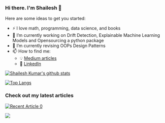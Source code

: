 ### Hi there. I'm Shailesh 👋

<!--
**ShaileshKumar97/ShaileshKumar97** is a ✨ _special_ ✨ repository because its `README.md` (this file) appears on your GitHub profile.
-->

Here are some ideas to get you started:

- ⚡ I love math, programming, data science, and books
- 🔭 I’m currently working on Drift Detection, Explainable Machine Learning Models and Opensourcing a python package
- 🌱 I’m currently revising OOPs Design Patterns
- 📫 How to find me: 
  - :bulb: [Medium articles](https://medium.com/@shailesh-kumar)
  - :office: [LinkedIn](https://www.linkedin.com/in/shailesh-kumar-2171a814b)

[![Shailesh Kumar's github stats](https://github-readme-stats.vercel.app/api?username=ShaileshKumar97&count_private=true&show_icons=true&theme=radical&hide_rank=false)](https://github.com/ShaileshKumar97/ShaileshKumar97)

[![Top Langs](https://github-readme-stats.vercel.app/api/top-langs/?username=ShaileshKumar97&layout=compact&langs_count=20)](https://github.com/ShaileshKumar97/github-readme-stats)

### Check out my latest articles

<a target="_blank" href="https://github-readme-medium-recent-article.vercel.app/medium/@shailesh-kumar/0"><img src="https://github-readme-medium-recent-article.vercel.app/medium/@shailesh-kumar/0" alt="Recent Article 0">

<a href="https://github.com/ShaileshKumar97/shaileshkumar97.github.io">
  <img align="center" src="https://github-readme-stats.vercel.app/api/pin/?username=shaileshkumar97&repo=shaileshkumar97.github.io&theme=material-palenight" />
</a>

